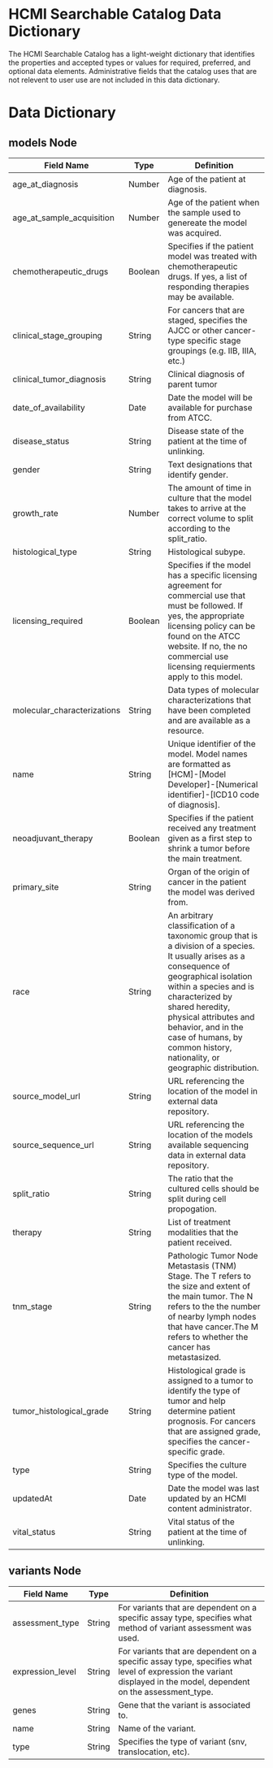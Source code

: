 # HCMI Searchable Catalog Data Dictionary 

The HCMI Searchable Catalog has a light-weight dictionary that identifies the properties and accepted types or values for required, preferred, and optional data elements.  Administrative fields that the catalog uses that are not relevent to user use are not included in this data dictionary. 

# Data Dictionary

## models Node


| Field Name | Type | Definition |
|---|---|---|
| age_at_diagnosis | Number | Age of the patient at diagnosis. |
| age_at_sample_acquisition | Number | Age of the patient when the sample used to genereate the model was acquired.|
| chemotherapeutic_drugs | Boolean | Specifies if the patient model was treated with chemotherapeutic drugs. If yes, a list of responding therapies may be available.|
| clinical_stage_grouping | String | For cancers that are staged, specifies the AJCC or other cancer-type specific stage groupings (e.g. IIB, IIIA, etc.)|
| clinical_tumor_diagnosis | String | Clinical diagnosis of parent tumor |
| date_of_availability | Date | Date the model will be available for purchase from ATCC. |
| disease_status | String | Disease state of the patient at the time of unlinking. |
| gender | String | Text designations that identify gender. |
| growth_rate | Number | The amount of time in culture that the model takes to arrive at the correct volume to split according to the split_ratio.  |
| histological_type | String | Histological subype. |
| licensing_required | Boolean | Specifies if the model has a specific licensing agreement for commercial use that must be followed. If yes, the appropriate licensing policy can be found on the ATCC website. If no, the no commercial use licensing requierments apply to this model.|
| molecular_characterizations | String | Data types of molecular characterizations that have been completed and are available as a resource.  |
| name | String | Unique identifier of the model. Model names are formatted as [HCM]-[Model Developer]-[Numerical identifier]-[ICD10 code of diagnosis].|
| neoadjuvant_therapy | Boolean | Specifies if the patient received any treatment given as a first step to shrink a tumor before the main treatment. |
| primary_site | String | Organ of the origin of cancer in the patient the model was derived from.  |
| race | String | An arbitrary classification of a taxonomic group that is a division of a species. It usually arises as a consequence of geographical isolation within a species and is characterized by shared heredity, physical attributes and behavior, and in the case of humans, by common history, nationality, or geographic distribution. |
| source_model_url | String | URL referencing the location of the model in external data repository.  |
| source_sequence_url | String | URL referencing the location of the models available sequencing data in external data repository. |
| split_ratio | String | The ratio that the cultured cells should be split during cell propogation.  |
| therapy | String | List of treatment modalities that the patient received.  |
| tnm_stage | String | Pathologic Tumor Node Metastasis (TNM) Stage. The T refers to the size and extent of the main tumor. The N refers to the the number of nearby lymph nodes that have cancer.The M refers to whether the cancer has metastasized.  |
| tumor_histological_grade | String | Histological grade is assigned to a tumor to identify the type of tumor and help determine patient prognosis. For cancers that are assigned grade, specifies the cancer-specific grade.  |
| type | String | Specifies the culture type of the model.   |
| updatedAt | Date | Date the model was last updated by an HCMI content administrator.  |
| vital_status | String | Vital status of the patient at the time of unlinking. |


## variants Node

| Field Name | Type | Definition |
|---|---|---|
| assessment_type | String | For variants that are dependent on a specific assay type, specifies what method of variant assessment was used.  |
| expression_level | String | For variants that are dependent on a specific assay type, specifies what level of expression the variant displayed in the model, dependent on the assessment_type.  |
| genes | String | Gene that the variant is associated to. |
| name | String | Name of the variant. |
| type | String | Specifies the type of variant (snv, translocation, etc). |